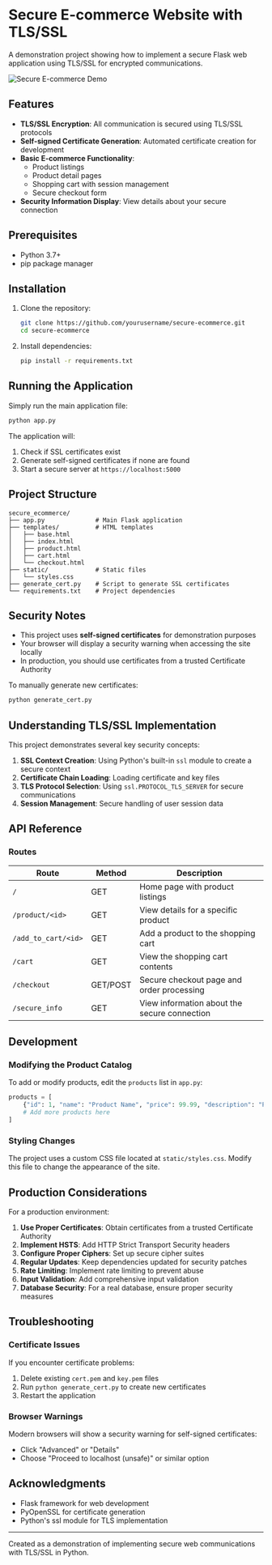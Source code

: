 # Secure E-commerce Website with TLS/SSL

A demonstration project showing how to implement a secure Flask web application using TLS/SSL for encrypted communications.

![Secure E-commerce Demo](assets/flowchart.svg)

## Features

- **TLS/SSL Encryption**: All communication is secured using TLS/SSL protocols
- **Self-signed Certificate Generation**: Automated certificate creation for development
- **Basic E-commerce Functionality**:
  - Product listings
  - Product detail pages
  - Shopping cart with session management
  - Secure checkout form
- **Security Information Display**: View details about your secure connection

## Prerequisites

- Python 3.7+
- pip package manager

## Installation

1. Clone the repository:
   ```bash
   git clone https://github.com/yourusername/secure-ecommerce.git
   cd secure-ecommerce
   ```

2. Install dependencies:
   ```bash
   pip install -r requirements.txt
   ```

## Running the Application

Simply run the main application file:

```bash
python app.py
```

The application will:
1. Check if SSL certificates exist
2. Generate self-signed certificates if none are found
3. Start a secure server at `https://localhost:5000`

## Project Structure

```
secure_ecommerce/
├── app.py              # Main Flask application
├── templates/          # HTML templates
│   ├── base.html
│   ├── index.html
│   ├── product.html
│   ├── cart.html
│   └── checkout.html
├── static/             # Static files
│   └── styles.css
├── generate_cert.py    # Script to generate SSL certificates
└── requirements.txt    # Project dependencies
```

## Security Notes

- This project uses **self-signed certificates** for demonstration purposes
- Your browser will display a security warning when accessing the site locally
- In production, you should use certificates from a trusted Certificate Authority

To manually generate new certificates:

```bash
python generate_cert.py
```

## Understanding TLS/SSL Implementation

This project demonstrates several key security concepts:

1. **SSL Context Creation**: Using Python's built-in `ssl` module to create a secure context
2. **Certificate Chain Loading**: Loading certificate and key files
3. **TLS Protocol Selection**: Using `ssl.PROTOCOL_TLS_SERVER` for secure communications
4. **Session Management**: Secure handling of user session data

## API Reference

### Routes

| Route | Method | Description |
|-------|--------|-------------|
| `/` | GET | Home page with product listings |
| `/product/<id>` | GET | View details for a specific product |
| `/add_to_cart/<id>` | GET | Add a product to the shopping cart |
| `/cart` | GET | View the shopping cart contents |
| `/checkout` | GET/POST | Secure checkout page and order processing |
| `/secure_info` | GET | View information about the secure connection |

## Development

### Modifying the Product Catalog

To add or modify products, edit the `products` list in `app.py`:

```python
products = [
    {"id": 1, "name": "Product Name", "price": 99.99, "description": "Product description"}
    # Add more products here
]
```

### Styling Changes

The project uses a custom CSS file located at `static/styles.css`. Modify this file to change the appearance of the site.

## Production Considerations

For a production environment:

1. **Use Proper Certificates**: Obtain certificates from a trusted Certificate Authority
2. **Implement HSTS**: Add HTTP Strict Transport Security headers
3. **Configure Proper Ciphers**: Set up secure cipher suites
4. **Regular Updates**: Keep dependencies updated for security patches
5. **Rate Limiting**: Implement rate limiting to prevent abuse
6. **Input Validation**: Add comprehensive input validation
7. **Database Security**: For a real database, ensure proper security measures

## Troubleshooting

### Certificate Issues

If you encounter certificate problems:

1. Delete existing `cert.pem` and `key.pem` files
2. Run `python generate_cert.py` to create new certificates
3. Restart the application

### Browser Warnings

Modern browsers will show a security warning for self-signed certificates:
- Click "Advanced" or "Details"
- Choose "Proceed to localhost (unsafe)" or similar option
## Acknowledgments

- Flask framework for web development
- PyOpenSSL for certificate generation
- Python's ssl module for TLS implementation

---

Created as a demonstration of implementing secure web communications with TLS/SSL in Python.
